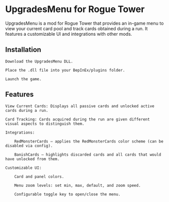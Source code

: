 # UpgradesMenu for Rogue Tower

UpgradesMenu is a mod for Rogue Tower that provides an in-game menu to view your current card pool and track cards obtained during a run. It features a customizable UI and integrations with other mods.

## Installation

    Download the UpgradesMenu DLL.

    Place the .dll file into your BepInEx/plugins folder.

    Launch the game.

## Features

    View Current Cards: Displays all passive cards and unlocked active cards during a run.

    Card Tracking: Cards acquired during the run are given different visual aspects to distinguish them.

    Integrations:

        RedMonsterCards – applies the RedMonsterCards color scheme (can be disabled via config).

        BanishCards – highlights discarded cards and all cards that would have unlocked from them.

    Customizable UI:

        Card and panel colors.

        Menu zoom levels: set min, max, default, and zoom speed.

        Configurable toggle key to open/close the menu.

